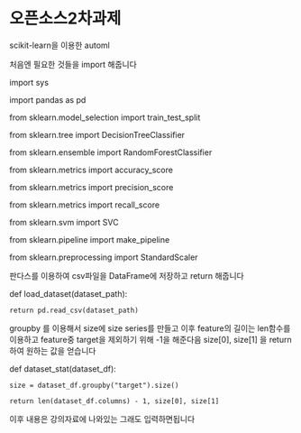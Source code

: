 # 오픈소스2차과제
scikit-learn을 이용한 automl

처음엔 필요한 것들을 import 해줍니다

import sys

import pandas as pd

from sklearn.model_selection import train_test_split

from sklearn.tree import DecisionTreeClassifier

from sklearn.ensemble import RandomForestClassifier

from sklearn.metrics import accuracy_score

from sklearn.metrics import precision_score

from sklearn.metrics import recall_score

from sklearn.svm import SVC

from sklearn.pipeline import make_pipeline

from sklearn.preprocessing import StandardScaler


판다스를 이용하여 csv파일을 DataFrame에 저장하고 return 해줍니다

def load_dataset(dataset_path):

	return pd.read_csv(dataset_path)


groupby 를 이용해서 size에 size series를 만들고 이후 feature의 길이는 len함수를 이용하고 feature중 target을 제외하기 위해 -1을 해준다음 size[0], size[1]
을 return 하여 원하는 값을 얻습니다

def dataset_stat(dataset_df):

    size = dataset_df.groupby("target").size()
    
    return len(dataset_df.columns) - 1, size[0], size[1]
   
이후 내용은 강의자료에 나와있는 그래도 입력하면됩니다
